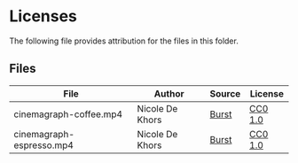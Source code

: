 # Licenses

The following file provides attribution for the files in this folder.


## Files

| File                            | Author                  | Source              | License
| ------------------------------- |------------------------ | ------------------- | -------
| cinemagraph-coffee.mp4          |Nicole De Khors          | [Burst](https://burst.shopify.com/photos/hot-coffee-cinemagraph)               | [CC0 1.0](https://creativecommons.org/publicdomain/zero/1.0/)
| cinemagraph-espresso.mp4        | Nicole De Khors         | [Burst](https://burst.shopify.com/photos/espresso-cinemagraph)                 | [CC0 1.0](https://creativecommons.org/publicdomain/zero/1.0/)
